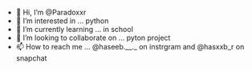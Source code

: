 - 👋 Hi, I’m @Paradoxxr
- 👀 I’m interested in ... python
- 🌱 I’m currently learning ... in school
- 💞️ I’m looking to collaborate on ... pyton project
- 📫 How to reach me ... @haseeb.__._ on instrgram and @hasxxb_r on snapchat

<!---
Paradoxxr/Paradoxxr is a ✨ special ✨ repository because its `README.md` (this file) appears on your GitHub profile.
You can click the Preview link to take a look at your changes.
--->
